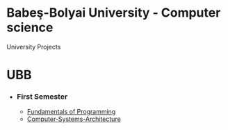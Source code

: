 # Babeş-Bolyai University - Computer science
University Projects 
# UBB
<ul>
  <li>
    <h3>First Semester</h5>
    <ul>
      <li><a href="https://github.com/GXG99/Toy_Console_MoneyManager">Fundamentals of Programming</a></li>
      <li><a href="https://github.com/GXG99/Toy_Console_MoneyManager"> Computer-Systems-Architecture</a></li>
    </ul>
  </li>
</ul>
